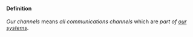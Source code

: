 #### Definition

*Our channels* means *all communications channels* which are *part of [our systems](https://github.com/gcassel/IO/blob/main/terms/our-systems.md)*.
